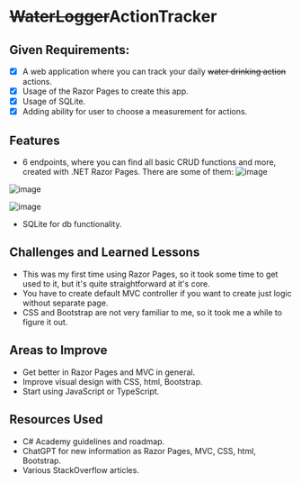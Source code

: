 # ~~WaterLogger~~ActionTracker

## Given Requirements:
- [x] A web application where you can track your daily ~~water drinking action~~ actions.
- [x] Usage of the Razor Pages to create this app.
- [x] Usage of SQLite.
- [x] Adding ability for user to choose a measurement for actions.

## Features
* 6 endpoints, where you can find all basic CRUD functions and more, created with .NET Razor Pages.
  There are some of them:
![image](https://github.com/TwilightSaw/CodeReviews.MVC.WaterLogger/blob/main/WaterDrinkingLogger.TwilightSaw/images/pages_1.png)

![image](https://github.com/TwilightSaw/CodeReviews.MVC.WaterLogger/blob/main/WaterDrinkingLogger.TwilightSaw/images/pages_2.png)

![image](https://github.com/TwilightSaw/CodeReviews.MVC.WaterLogger/blob/main/WaterDrinkingLogger.TwilightSaw/images/pages_3.png)

* SQLite for db functionality.

## Challenges and Learned Lessons
- This was my first time using Razor Pages, so it took some time to get used to it, but it's quite straightforward at it's core.
- You have to create default MVC controller if you want to create just logic without separate page.
- CSS and Bootstrap are not very familiar to me, so it took me a while to figure it out.

## Areas to Improve
- Get better in Razor Pages and MVC in general.
- Improve visual design with CSS, html, Bootstrap.
- Start using JavaScript or TypeScript.

## Resources Used
- C# Academy guidelines and roadmap.
- ChatGPT for new information as Razor Pages, MVC, CSS, html, Bootstrap.
- Various StackOverflow articles.
